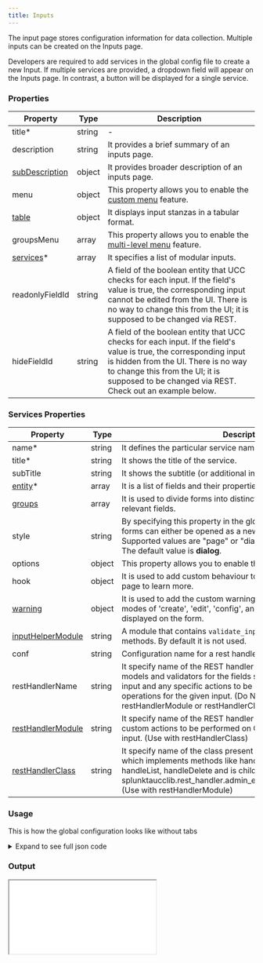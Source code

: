 ```yaml
---
title: Inputs
---
```


The input page stores configuration information for data collection. Multiple inputs can be created on the Inputs page.

Developers are required to add services in the global config file to create a new Input. If multiple services are
provided, a dropdown field will appear on the Inputs page. In contrast, a button will be displayed for a single service.

### Properties

| Property                                                                  | Type   | Description                                                                                                                                                                                                                                               |
|---------------------------------------------------------------------------|--------|-----------------------------------------------------------------------------------------------------------------------------------------------------------------------------------------------------------------------------------------------------------|
| title<span class="required-asterisk">\*</span>                            | string | -                                                                                                                                                                                                                                                         |
| description                                                               | string | It provides a brief summary of an inputs page.                                                                                                                                                                                                            |
| [subDescription](../advanced/sub_description.md)                          | object | It provides broader description of an inputs page.                                                                                                                                                                                                        |
| menu                                                                      | object | This property allows you to enable the [custom menu](../custom_ui_extensions/custom_menu.md) feature.                                                                                                                                                     |
| [table](../table.md)                                                      | object | It displays input stanzas in a tabular format.                                                                                                                                                                                                            |
| groupsMenu                                                                | array  | This property allows you to enable the [multi-level menu](./multilevel_menu.md) feature.                                                                                                                                                                  |
| [services](#services-properties)<span class="required-asterisk">\*</span> | array  | It specifies a list of modular inputs.                                                                                                                                                                                                                    |
| readonlyFieldId                                                           | string | A field of the boolean entity that UCC checks for each input. If the field's value is true, the corresponding input cannot be edited from the UI. There is no way to change this from the UI; it is supposed to be changed via REST.                      |
| hideFieldId                                                               | string | A field of the boolean entity that UCC checks for each input. If the field's value is true, the corresponding input is hidden from the UI. There is no way to change this from the UI; it is supposed to be changed via REST. Check out an example below. |

### Services Properties

| Property                                                              | Type   | Description                                                                                                                                                                                                                                                                         |
|-----------------------------------------------------------------------|--------|-------------------------------------------------------------------------------------------------------------------------------------------------------------------------------------------------------------------------------------------------------------------------------------|
| name<span class="required-asterisk">\*</span>                         | string | It defines the particular service name.                                                                                                                                                                                                                                             |
| title<span class="required-asterisk">\*</span>                        | string | It shows the title of the service.                                                                                                                                                                                                                                                  |
| subTitle                                                              | string | It shows the subtitle (or additional information) of the service.                                                                                                                                                                                                                   |
| [entity](../entity/index.md)<span class="required-asterisk">\*</span> | array  | It is a list of fields and their properties.                                                                                                                                                                                                                                        |
| [groups](../advanced/groups_feature.md)                               | array  | It is used to divide forms into distinct sections, each comprising relevant fields.                                                                                                                                                                                                 |
| style                                                                 | string | By specifying this property in the global configuration file, the forms can either be opened as a new page or in a dialog. <br>Supported values are "page" or "dialog". <br> The default value is **dialog**.                                                                       |
| options                                                               | object | This property allows you to enable the [saveValidator](../advanced/save_validator.md) feature.                                                                                                                                                                                      |
| hook                                                                  | object | It is used to add custom behaviour to forms. Visit the [Custom Hook](../custom_ui_extensions/custom_hook.md) page to learn more.                                                                                                                                                    |
| [warning](../advanced/custom_warning.md)                              | object | It is used to add the custom warning message for each of the modes of 'create', 'edit', 'config', and 'clone'. The message is displayed on the form.                                                                                                                                |
| [inputHelperModule](./helper.md)                                      | string | A module that contains `validate_input` and `stream_events` methods. By default it is not used.                                                                                                                                                                                     |
| conf                                                                  | string | Configuration name for a rest handler.                                                                                                                                                                                                                                              |
| restHandlerName                                                       | string | It specify name of the REST handler script, that provides fields, models and validators for the fields supported under the specified input and any specific actions to be performed on CRUD operations for the given input. (Do NOT use with restHandlerModule or restHandlerClass) |
| [restHandlerModule](../advanced/custom_rest_handler.md)               | string | It specify name of the REST handler script that implements the custom actions to be performed on CRUD operations for the given input. (Use with restHandlerClass)                                                                                                                   |
| [restHandlerClass](../advanced/custom_rest_handler.md)                | string | It specify name of the class present in the restHandlerModule, which implements methods like handleCreate, handleEdit, handleList, handleDelete and is child class of splunktaucclib.rest_handler.admin_external.AdminExternalHandler. (Use with restHandlerModule)                 |

### Usage

This is how the global configuration looks like without tabs
<details>
  <summary>Expand to see full json code </summary>
  ```json
  --8<-- "ui/src/pages/Input/stories/globalConfig.json"
  ```
</details>

### Output

<iframe src="/addonfactory-ucc-generator/storybook/?path=/story/pages-inputpage--input-page-view&full=1&shortcuts=false&singleStory=true"></ifame>
